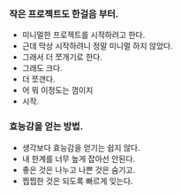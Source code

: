 ### 작은 프로젝트도 한걸음 부터.

 - 미니멀한 프로젝트를 시작하려고 한다.
 - 근데 막상 시작하려니 정말 미니멀 하지 않았다.
 - 그래서 더 쪼개기로 한다.
 - 그래도 크다.
 - 더 쪼갠다.
 - 어 뭐 이정도는 껌이지
 - 시작.


### 효능감을 얻는 방법.

 - 생각보다 효능감을 얻기는 쉽지 않다.
 - 내 한계를 너무 높게 잡아선 안된다.
 - 좋은 것은 나누고 나쁜 것은 숨기고.
 - 찝찝한 것은 되도록 빠르게 잊는다.
 
